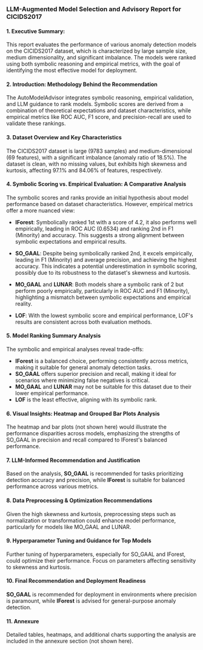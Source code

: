 ### LLM-Augmented Model Selection and Advisory Report for CICIDS2017

#### 1. Executive Summary:

This report evaluates the performance of various anomaly detection models on the CICIDS2017 dataset, which is characterized by large sample size, medium dimensionality, and significant imbalance. The models were ranked using both symbolic reasoning and empirical metrics, with the goal of identifying the most effective model for deployment.

#### 2. Introduction: Methodology Behind the Recommendation

The AutoModelAdvisor integrates symbolic reasoning, empirical validation, and LLM guidance to rank models. Symbolic scores are derived from a combination of theoretical expectations and dataset characteristics, while empirical metrics like ROC AUC, F1 score, and precision-recall are used to validate these rankings.

#### 3. Dataset Overview and Key Characteristics

The CICIDS2017 dataset is large (9783 samples) and medium-dimensional (69 features), with a significant imbalance (anomaly ratio of 18.5%). The dataset is clean, with no missing values, but exhibits high skewness and kurtosis, affecting 97.1% and 84.06% of features, respectively.

#### 4. Symbolic Scoring vs. Empirical Evaluation: A Comparative Analysis

The symbolic scores and ranks provide an initial hypothesis about model performance based on dataset characteristics. However, empirical metrics offer a more nuanced view:

- **IForest**: Symbolically ranked 1st with a score of 4.2, it also performs well empirically, leading in ROC AUC (0.6534) and ranking 2nd in F1 (Minority) and accuracy. This suggests a strong alignment between symbolic expectations and empirical results.
  
- **SO_GAAL**: Despite being symbolically ranked 2nd, it excels empirically, leading in F1 (Minority) and average precision, and achieving the highest accuracy. This indicates a potential underestimation in symbolic scoring, possibly due to its robustness to the dataset's skewness and kurtosis.

- **MO_GAAL** and **LUNAR**: Both models share a symbolic rank of 2 but perform poorly empirically, particularly in ROC AUC and F1 (Minority), highlighting a mismatch between symbolic expectations and empirical reality.

- **LOF**: With the lowest symbolic score and empirical performance, LOF's results are consistent across both evaluation methods.

#### 5. Model Ranking Summary Analysis

The symbolic and empirical analyses reveal trade-offs:

- **IForest** is a balanced choice, performing consistently across metrics, making it suitable for general anomaly detection tasks.
- **SO_GAAL** offers superior precision and recall, making it ideal for scenarios where minimizing false negatives is critical.
- **MO_GAAL** and **LUNAR** may not be suitable for this dataset due to their lower empirical performance.
- **LOF** is the least effective, aligning with its symbolic rank.

#### 6. Visual Insights: Heatmap and Grouped Bar Plots Analysis

The heatmap and bar plots (not shown here) would illustrate the performance disparities across models, emphasizing the strengths of SO_GAAL in precision and recall compared to IForest's balanced performance.

#### 7. LLM-Informed Recommendation and Justification

Based on the analysis, **SO_GAAL** is recommended for tasks prioritizing detection accuracy and precision, while **IForest** is suitable for balanced performance across various metrics.

#### 8. Data Preprocessing & Optimization Recommendations

Given the high skewness and kurtosis, preprocessing steps such as normalization or transformation could enhance model performance, particularly for models like MO_GAAL and LUNAR.

#### 9. Hyperparameter Tuning and Guidance for Top Models

Further tuning of hyperparameters, especially for SO_GAAL and IForest, could optimize their performance. Focus on parameters affecting sensitivity to skewness and kurtosis.

#### 10. Final Recommendation and Deployment Readiness

**SO_GAAL** is recommended for deployment in environments where precision is paramount, while **IForest** is advised for general-purpose anomaly detection.

#### 11. Annexure

Detailed tables, heatmaps, and additional charts supporting the analysis are included in the annexure section (not shown here).